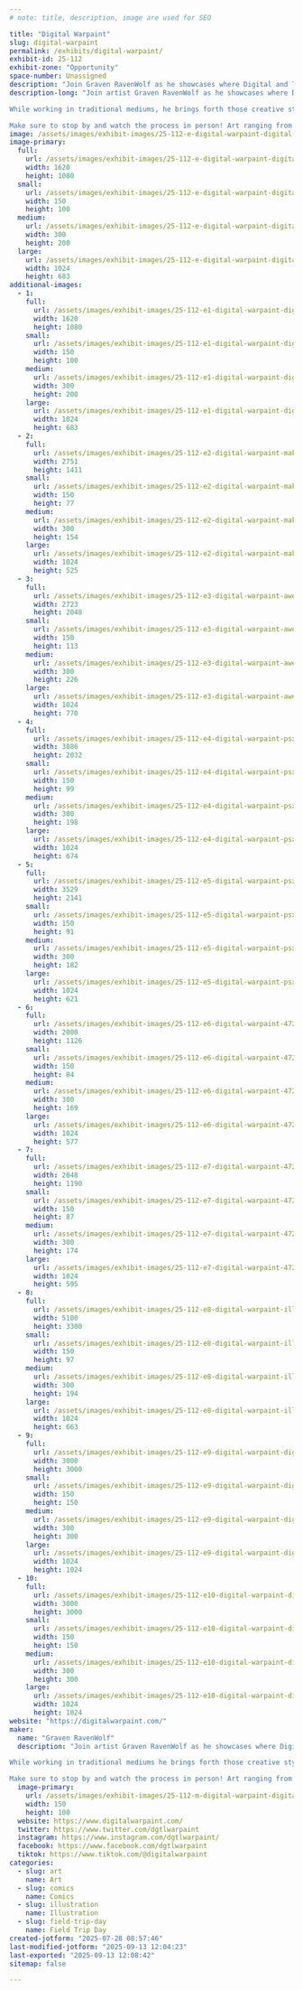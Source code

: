 ```yaml
---
# note: title, description, image are used for SEO

title: "Digital Warpaint"
slug: digital-warpaint
permalink: /exhibits/digital-warpaint/
exhibit-id: 25-112
exhibit-zone: "Opportunity"
space-number: Unassigned
description: "Join Graven RavenWolf as he showcases where Digital and Traditional Art meet with Digital Warpaint!"
description-long: "Join artist Graven RavenWolf as he showcases where Digital and Traditional Art meet within the world of Digital Warpaint!

While working in traditional mediums, he brings forth those creative stylings into the digital realm through technology.

Make sure to stop by and watch the process in person! Art ranging from cartoon nostalgia to robots! Lots of robots!"
image: /assets/images/exhibit-images/25-112-e-digital-warpaint-digital-warpaint-maker-faire-2023-v1-thumb-1399-300x200.jpg
image-primary: 
  full:
    url: /assets/images/exhibit-images/25-112-e-digital-warpaint-digital-warpaint-maker-faire-2023-v1-thumb-1399-full.jpg
    width: 1620
    height: 1080
  small:
    url: /assets/images/exhibit-images/25-112-e-digital-warpaint-digital-warpaint-maker-faire-2023-v1-thumb-1399-150x100.jpg
    width: 150
    height: 100
  medium:
    url: /assets/images/exhibit-images/25-112-e-digital-warpaint-digital-warpaint-maker-faire-2023-v1-thumb-1399-300x200.jpg
    width: 300
    height: 200
  large:
    url: /assets/images/exhibit-images/25-112-e-digital-warpaint-digital-warpaint-maker-faire-2023-v1-thumb-1399-1024x683.jpg
    width: 1024
    height: 683
additional-images: 
  - 1:
    full:
      url: /assets/images/exhibit-images/25-112-e1-digital-warpaint-digital-warpaint-maker-faire-2023-v2-thumb-4468-full.jpg
      width: 1620
      height: 1080
    small:
      url: /assets/images/exhibit-images/25-112-e1-digital-warpaint-digital-warpaint-maker-faire-2023-v2-thumb-4468-150x100.jpg
      width: 150
      height: 100
    medium:
      url: /assets/images/exhibit-images/25-112-e1-digital-warpaint-digital-warpaint-maker-faire-2023-v2-thumb-4468-300x200.jpg
      width: 300
      height: 200
    large:
      url: /assets/images/exhibit-images/25-112-e1-digital-warpaint-digital-warpaint-maker-faire-2023-v2-thumb-4468-1024x683.jpg
      width: 1024
      height: 683
  - 2:
    full:
      url: /assets/images/exhibit-images/25-112-e2-digital-warpaint-maker-faire-orlando-2024-full.jpg
      width: 2751
      height: 1411
    small:
      url: /assets/images/exhibit-images/25-112-e2-digital-warpaint-maker-faire-orlando-2024-150x77.jpg
      width: 150
      height: 77
    medium:
      url: /assets/images/exhibit-images/25-112-e2-digital-warpaint-maker-faire-orlando-2024-300x154.jpg
      width: 300
      height: 154
    large:
      url: /assets/images/exhibit-images/25-112-e2-digital-warpaint-maker-faire-orlando-2024-1024x525.jpg
      width: 1024
      height: 525
  - 3:
    full:
      url: /assets/images/exhibit-images/25-112-e3-digital-warpaint-awesome-nes-print-2023-box-1-thumb-full.jpg
      width: 2723
      height: 2048
    small:
      url: /assets/images/exhibit-images/25-112-e3-digital-warpaint-awesome-nes-print-2023-box-1-thumb-150x113.jpg
      width: 150
      height: 113
    medium:
      url: /assets/images/exhibit-images/25-112-e3-digital-warpaint-awesome-nes-print-2023-box-1-thumb-300x226.jpg
      width: 300
      height: 226
    large:
      url: /assets/images/exhibit-images/25-112-e3-digital-warpaint-awesome-nes-print-2023-box-1-thumb-1024x770.jpg
      width: 1024
      height: 770
  - 4:
    full:
      url: /assets/images/exhibit-images/25-112-e4-digital-warpaint-psx-20241107-181054-full.jpg
      width: 3086
      height: 2032
    small:
      url: /assets/images/exhibit-images/25-112-e4-digital-warpaint-psx-20241107-181054-150x99.jpg
      width: 150
      height: 99
    medium:
      url: /assets/images/exhibit-images/25-112-e4-digital-warpaint-psx-20241107-181054-300x198.jpg
      width: 300
      height: 198
    large:
      url: /assets/images/exhibit-images/25-112-e4-digital-warpaint-psx-20241107-181054-1024x674.jpg
      width: 1024
      height: 674
  - 5:
    full:
      url: /assets/images/exhibit-images/25-112-e5-digital-warpaint-psx-20241107-181134-full.jpg
      width: 3529
      height: 2141
    small:
      url: /assets/images/exhibit-images/25-112-e5-digital-warpaint-psx-20241107-181134-150x91.jpg
      width: 150
      height: 91
    medium:
      url: /assets/images/exhibit-images/25-112-e5-digital-warpaint-psx-20241107-181134-300x182.jpg
      width: 300
      height: 182
    large:
      url: /assets/images/exhibit-images/25-112-e5-digital-warpaint-psx-20241107-181134-1024x621.jpg
      width: 1024
      height: 621
  - 6:
    full:
      url: /assets/images/exhibit-images/25-112-e6-digital-warpaint-472925730-10234709915106217-9091509043156608864-n-full.jpg
      width: 2000
      height: 1126
    small:
      url: /assets/images/exhibit-images/25-112-e6-digital-warpaint-472925730-10234709915106217-9091509043156608864-n-150x84.jpg
      width: 150
      height: 84
    medium:
      url: /assets/images/exhibit-images/25-112-e6-digital-warpaint-472925730-10234709915106217-9091509043156608864-n-300x169.jpg
      width: 300
      height: 169
    large:
      url: /assets/images/exhibit-images/25-112-e6-digital-warpaint-472925730-10234709915106217-9091509043156608864-n-1024x577.jpg
      width: 1024
      height: 577
  - 7:
    full:
      url: /assets/images/exhibit-images/25-112-e7-digital-warpaint-472671217-10234699378042797-8367799148458842820-n-full.jpg
      width: 2048
      height: 1190
    small:
      url: /assets/images/exhibit-images/25-112-e7-digital-warpaint-472671217-10234699378042797-8367799148458842820-n-150x87.jpg
      width: 150
      height: 87
    medium:
      url: /assets/images/exhibit-images/25-112-e7-digital-warpaint-472671217-10234699378042797-8367799148458842820-n-300x174.jpg
      width: 300
      height: 174
    large:
      url: /assets/images/exhibit-images/25-112-e7-digital-warpaint-472671217-10234699378042797-8367799148458842820-n-1024x595.jpg
      width: 1024
      height: 595
  - 8:
    full:
      url: /assets/images/exhibit-images/25-112-e8-digital-warpaint-illustration-super-awesome-nes-full-blast-colors-full.jpg
      width: 5100
      height: 3300
    small:
      url: /assets/images/exhibit-images/25-112-e8-digital-warpaint-illustration-super-awesome-nes-full-blast-colors-150x97.jpg
      width: 150
      height: 97
    medium:
      url: /assets/images/exhibit-images/25-112-e8-digital-warpaint-illustration-super-awesome-nes-full-blast-colors-300x194.jpg
      width: 300
      height: 194
    large:
      url: /assets/images/exhibit-images/25-112-e8-digital-warpaint-illustration-super-awesome-nes-full-blast-colors-1024x663.jpg
      width: 1024
      height: 663
  - 9:
    full:
      url: /assets/images/exhibit-images/25-112-e9-digital-warpaint-digital-warpaint-call-to-action-insta-7071-full.jpg
      width: 3000
      height: 3000
    small:
      url: /assets/images/exhibit-images/25-112-e9-digital-warpaint-digital-warpaint-call-to-action-insta-7071-150x150.jpg
      width: 150
      height: 150
    medium:
      url: /assets/images/exhibit-images/25-112-e9-digital-warpaint-digital-warpaint-call-to-action-insta-7071-300x300.jpg
      width: 300
      height: 300
    large:
      url: /assets/images/exhibit-images/25-112-e9-digital-warpaint-digital-warpaint-call-to-action-insta-7071-1024x1024.jpg
      width: 1024
      height: 1024
  - 10:
    full:
      url: /assets/images/exhibit-images/25-112-e10-digital-warpaint-digital-warpaint-instagram-advert-2024-updated-v2-5273-full.jpg
      width: 3000
      height: 3000
    small:
      url: /assets/images/exhibit-images/25-112-e10-digital-warpaint-digital-warpaint-instagram-advert-2024-updated-v2-5273-150x150.jpg
      width: 150
      height: 150
    medium:
      url: /assets/images/exhibit-images/25-112-e10-digital-warpaint-digital-warpaint-instagram-advert-2024-updated-v2-5273-300x300.jpg
      width: 300
      height: 300
    large:
      url: /assets/images/exhibit-images/25-112-e10-digital-warpaint-digital-warpaint-instagram-advert-2024-updated-v2-5273-1024x1024.jpg
      width: 1024
      height: 1024
website: "https://digitalwarpaint.com/"
maker: 
  name: "Graven RavenWolf"
  description: "Join artist Graven RavenWolf as he showcases where Digital and Traditional Art meet within the world of Digital Warpaint!

While working in traditional mediums he brings forth those creative stylings into the digital realm through technology.

Make sure to stop by and watch the process in person! Art ranging from cartoon nostalgia to robots! Lots of robots!"
  image-primary:
    url: /assets/images/exhibit-images/25-112-m-digital-warpaint-digital-warpaint-maker-faire-2023-v1-thumb-150x100.jpg
    width: 150
    height: 100
  website: https://www.digitalwarpaint.com/
  twitter: https://www.twitter.com/dgtlwarpaint
  instagram: https://www.instagram.com/dgtlwarpaint/
  facebook: https://www.facebook.com/dgtlwarpaint
  tiktok: https://www.tiktok.com/@digitalwarpaint
categories: 
  - slug: art
    name: Art
  - slug: comics
    name: Comics
  - slug: illustration
    name: Illustration
  - slug: field-trip-day
    name: Field Trip Day
created-jotform: "2025-07-28 08:57:46"
last-modified-jotform: "2025-09-13 12:04:23"
last-exported: "2025-09-13 12:08:42"
sitemap: false

---
```

